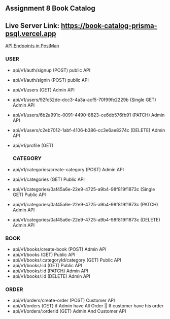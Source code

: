 ## Assignment 8 Book Catalog

## Live Server Link: https://book-catalog-prisma-psql.vercel.app

[API Endpoints in PostMan](https://www.postman.com/interstellar-sunset-813958/workspace/share-with-other/collection/27406965-2de8ace4-c551-4c6f-81ff-ce5e7741b631?action=share&creator=27406965)

### USER

- api/v1/auth/signup (POST) public API
- api/v1/auth/signin (POST) public API
- api/v1/users (GET) Admin API
- api/v1/users/92fc52de-dcc3-4a3a-acf5-70f99fe2229b (Single GET) Admin API
- api/v1/users/6b2a991c-0091-4490-8823-ce6db576fb91 (PATCH) Admin API
- api/v1/users/c2eb7012-1abf-4106-b386-cc3e6ae8274c (DELETE) Admin API
- api/v1/profile (GET)

  ### CATEGORY

- api/v1/categories/create-category (POST) Admin API
- api/v1/categories (GET) Public API
- api/v1/categories/0af45a6e-22e9-4725-a9b4-98f819f1873c (Single GET) Public API
- api/v1/categories/0af45a6e-22e9-4725-a9b4-98f819f1873c (PATCH) Admin API
- api/v1/categories/0af45a6e-22e9-4725-a9b4-98f819f1873c (DELETE) Admin API

### BOOK

- api/v1/books/create-book (POST) Admin API
- api/v1/books (GET) Public API
- api/v1/books/:categoryId/category (GET) Public API
- api/v1/books/:id (GET) Public API
- api/v1/books/:id (PATCH) Admin API
- api/v1/books/:id (DELETE) Admin API

### ORDER

- api/v1/orders/create-order (POST) Customer API
- api/v1/orders (GET) if Admin have All Order || If customer have his order
- api/v1/orders/:orderId (GET) Admin And Customer API
